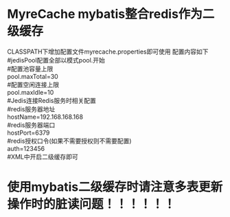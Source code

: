 # MyreCache mybatis整合redis作为二级缓存  
CLASSPATH下增加配置文件myrecache.properties即可使用 配置内容如下  
#jedisPool配置全部以模式pool.开始  
#配置池容量上限  
pool.maxTotal=30  
#配置空闲连接上限  
pool.maxIdle=10  
#Jedis连接Redis服务时相关配置  
#redis服务器地址  
hostName=192.168.168.168  
#redis服务器端口  
hostPort=6379  
#redis授权口令(如果不需要授权则不需要配置)  
auth=123456  
#XML中开启二级缓存即可  
<cache type="com.lizhengpeng.myrecache.core.MyreCache" size="2048"/>  
# 使用mybatis二级缓存时请注意多表更新操作时的脏读问题！！！！！！ 
